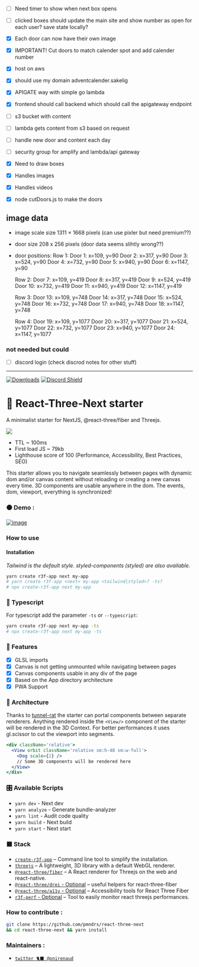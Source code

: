 -[ ] Need timer to show when next box opens
-[ ] clicked boxes should update the main site and show number as open for each user? save state locally?
-[x] Each door can now have their own image
-[x] IMPORTANT! Cut doors to match calender spot and add calender number
-[x] host on aws
-[x] should use my domain adventcalender.sakelig
-[x] APIGATE way with simple go lambda
-[x] frontend should call backend which should call the apigateway endpoint
-[ ] s3 bucket with content
-[ ] lambda gets content from s3 based on request
-[ ] handle new door and content each day
-[ ] security group for amplify and lambda/api gateway
-[x] Need to draw boxes
-[x] Handles images
-[x] Handles videos
-[x] node cutDoors.js to make the doors


## image data
- image scale size 1311 × 1668 pixels (can use pixler but need premium??) 
- door size 208 x 256 pixels (door data seems slihtly wrong??)
- door positions:
  Row 1:
  Door 1: x=109, y=90
  Door 2: x=317, y=90
  Door 3: x=524, y=90
  Door 4: x=732, y=90
  Door 5: x=940, y=90
  Door 6: x=1147, y=90

  Row 2:
  Door 7: x=109, y=419
  Door 8: x=317, y=419
  Door 9: x=524, y=419
  Door 10: x=732, y=419
  Door 11: x=940, y=419
  Door 12: x=1147, y=419

  Row 3:
  Door 13: x=109, y=748
  Door 14: x=317, y=748
  Door 15: x=524, y=748
  Door 16: x=732, y=748
  Door 17: x=940, y=748
  Door 18: x=1147, y=748

  Row 4:
  Door 19: x=109, y=1077
  Door 20: x=317, y=1077
  Door 21: x=524, y=1077
  Door 22: x=732, y=1077
  Door 23: x=940, y=1077
  Door 24: x=1147, y=1077

### not needed but could
-[ ] discord login (check discrod notes for other stuff)
----------------------------

[![Downloads](https://img.shields.io/npm/dt/create-r3f-app.svg?style=flat&colorA=000000&colorB=000000)](https://www.npmjs.com/package/create-r3f-app) [![Discord Shield](https://img.shields.io/discord/740090768164651008?style=flat&colorA=000000&colorB=000000&label=discord&logo=discord&logoColor=ffffff)](https://discord.gg/ZZjjNvJ)

# :japanese_castle: React-Three-Next starter

A minimalist starter for NextJS, @react-three/fiber and Threejs.

![](https://user-images.githubusercontent.com/2223602/192515435-a3d2c1bb-b79a-428e-92e5-f44c97a54bf7.jpg)

- TTL ~ 100ms
- First load JS ~ 79kb
- Lighthouse score of 100 (Performance, Accessibility, Best Practices, SEO)

This starter allows you to navigate seamlessly between pages with dynamic dom and/or canvas content without reloading or creating a new canvas every time. 3D components are usable anywhere in the dom. The events, dom, viewport, everything is synchronized!

### ⚫ Demo :

[![image](https://user-images.githubusercontent.com/15867665/231395343-fd4770e3-0e39-4f5c-ac30-71d823a9ef1c.png)](https://react-three-next.vercel.app/)

### How to use

#### Installation

_Tailwind is the default style. styled-components (styled) are also available._

```sh
yarn create r3f-app next my-app
# yarn create r3f-app <next> my-app <tailwind|styled>? -ts?
# npx create-r3f-app next my-app
```

### :passport_control: Typescript

For typescript add the parameter `-ts` or `--typescript`:

```sh
yarn create r3f-app next my-app -ts
# npx create-r3f-app next my-app -ts
```

### :mount_fuji: Features

- [x] GLSL imports
- [x] Canvas is not getting unmounted while navigating between pages
- [x] Canvas components usable in any div of the page
- [x] Based on the App directory architecture
- [x] PWA Support

### :bullettrain_side: Architecture

Thanks to [tunnel-rat](https://github.com/pmndrs/tunnel-rat) the starter can portal components between separate renderers. Anything rendered inside the `<View/>` component of the starter will be rendered in the 3D Context. For better performances it uses gl.scissor to cut the viewport into segments.

```jsx
<div className='relative'>
  <View orbit className='relative sm:h-48 sm:w-full'>
    <Dog scale={2} />
    // Some 3D components will be rendered here
  </View>
</div>
```

### :control_knobs: Available Scripts

- `yarn dev` - Next dev
- `yarn analyze` - Generate bundle-analyzer
- `yarn lint` - Audit code quality
- `yarn build` - Next build
- `yarn start` - Next start

### ⬛ Stack

- [`create-r3f-app`](https://github.com/utsuboco/create-r3f-app) &ndash; Command line tool to simplify the installation.
- [`threejs`](https://github.com/mrdoob/three.js/) &ndash; A lightweight, 3D library with a default WebGL renderer.
- [`@react-three/fiber`](https://github.com/pmndrs/react-three-fiber) &ndash; A React renderer for Threejs on the web and react-native.
- [`@react-three/drei` - Optional](https://github.com/pmndrs/drei) &ndash; useful helpers for react-three-fiber
- [`@react-three/a11y` - Optional](https://github.com/pmndrs/react-three-a11y/) &ndash; Accessibility tools for React Three Fiber
- [`r3f-perf` - Optional](https://github.com/RenaudRohlinger/r3f-perf) &ndash; Tool to easily monitor react threejs performances.

### How to contribute :

```bash
git clone https://github.com/pmndrs/react-three-next
&& cd react-three-next && yarn install
```

### Maintainers :

- [`twitter 🐈‍⬛ @onirenaud`](https://twitter.com/onirenaud)

